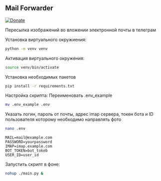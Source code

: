 Mail Forwarder
---
[![Donate](https://img.shields.io/badge/donate-YooMoney-8C3FFD.svg)](https://yoomoney.ru/to/41001138069842)  

Пересылка изображений во вложении электронной почты в телеграм

Установка виртуального окружиения: 
```bash
python -m venv venv
```

Активация виртуального окружения:
```bash
source venv/bin/activate
```

Установка необходимых пакетов
```bash
pip install -r requirements.txt
```

Настройка скрипта: 
Переименовать .env_example
```bash
mv .env_example .env
```
Указать логин, пароль от почты, адрес imap сервера, токен бота и ID пользователя которому необходимо направлять фото 
```bash
nano .env
```

```.env
MAIL=mail@example.com
PASSWORD=yourpassword
IMAP=imap.example.com
BOT_TOKEN=bot_tokeb
USER_ID=user_id
```

Запустить скрипт в фоне: 
```bash
nohup ./main.py &
```